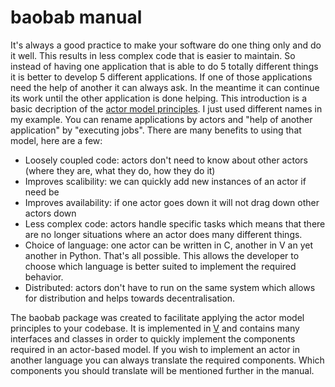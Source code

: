 # baobab manual

It's always a good practice to make your software do one thing only and do it well. This results in less complex code that is easier to maintain. So instead of having one application that is able to do 5 totally different things it is better to develop 5 different applications. If one of those applications need the help of another it can always ask. In the meantime it can continue its work until the other application is done helping. This introduction is a basic decription of the [actor model principles](https://www.oreilly.com/library/view/scala-reactive-programming/9781787288645/8253d31d-ed61-46c3-8c69-9d49d8d8ab07.xhtml). I just used different names in my example. You can rename applications by actors and "help of another application" by "executing jobs". There are many benefits to using that model, here are a few:

* Loosely coupled code: actors don't need to know about other actors (where they are, what they do, how they do it)
* Improves scalibility: we can quickly add new instances of an actor if need be
* Improves availability: if one actor goes down it will not drag down other actors down
* Less complex code: actors handle specific tasks which means that there are no longer situations where an actor does many different things.
* Choice of language: one actor can be written in C, another in V an yet another in Python. That's all possible. This allows the developer to choose which language is better suited to implement the required behavior.
* Distributed: actors don't have to run on the same system which allows for distribution and helps towards decentralisation.

The baobab package was created to facilitate applying the actor model principles to your codebase. It is implemented in [V](https://vlang.io/) and contains many interfaces and classes in order to quickly implement the components required in an actor-based model. If you wish to implement an actor in another language you can always translate the required components. Which components you should translate will be mentioned further in the manual.
